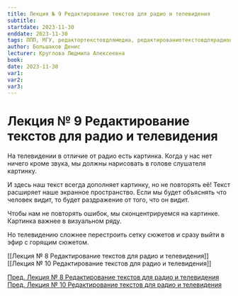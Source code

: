 ```yaml
---
title: Лекция № 9 Редактирование текстов для радио и телевидения
subtitle:
startdate: 2023-11-30
enddate: 2023-11-30
tags: ППП, МГУ, редактортекстовдлямедиа, редактированиетекстовдлярадиоителевидения
author: Большаков Денис
lecturer: Круглова Людмила Алексеевна
book:
date: 2023-11-30
var1:
var2:
var3:
---
```

# Лекция № 9 Редактирование текстов для радио и телевидения

На телевидении в отличие от радио есть картинка. Когда у нас нет ничего кроме звука, мы должны нарисовать в голове слушателя картинку. 

И здесь наш текст всегда дополняет картинку, но не повторять её! Текст расширяет наше экранное пространство. Если мы будет объяснять что человек видит, то будет раздражение от того, что он видит. 

Чтобы нам не повторять ошибок, мы сконцентрируемся на картинке. Картинка важнее в визуальном ряду.

Но телевидению сложнее перестроить сетку сюжетов и сразу выйти в эфир с горящим сюжетом. 


[[Лекция № 8 Редактирование текстов для радио и телевидения]]     [[Лекция № 10 Редактирование текстов для радио и телевидения]]

[Пред. Лекция № 8 Редактирование текстов для радио и телевидения](https://github.com/denisbolshakoff/MSU/blob/main/Редактирование%20текстов%20для%20радио%20и%20телевидения/Лекция%20№%208%20Редактирование%20текстов%20для%20радио%20и%20телевидения.md)      [Пред. Лекция № 10 Редактирование текстов для радио и телевидения](https://github.com/denisbolshakoff/MSU/blob/main/Редактирование%20текстов%20для%20радио%20и%20телевидения/Лекция%20№%2010%20Редактирование%20текстов%20для%20радио%20и%20телевидения.md)